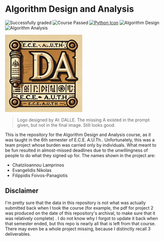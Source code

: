 # Algorithm Design and Analysis
![Successfully graded](https://img.shields.io/badge/Successfully_graded-%E2%9C%94%EF%B8%8F-green) 
![Course Passed](https://img.shields.io/badge/Course_passed-%E2%9C%94%EF%B8%8F-green) 
[![Python Icon](https://img.shields.io/badge/Python-3776AB?style=flat&logo=python&logoColor=white)](https://en.wikipedia.org/wiki/Python_(programming_language))
![Algorithm Design](https://img.shields.io/badge/Algorithm%20Design-brightgreen)
![Algorithm Analysis](https://img.shields.io/badge/Algorithm%20Analysis-orange)

<img src="ada-dalle.png" width="50%"/>

> Logo designed by AI: DALLE. The missing A existed in the prompt given, but not in the final image. Still looks good.

This is the repository for the Algorithm Design and Analysis course, as it was taught in the 6th semester of E.C.E. A.U.Th.. Unfortunately, this was a team project whose burden was carried only by individuals. What meant to be fun resulted in almost-missed deadlines due to the unwillingness of people to do what they signed up for. The names shown in the project are:
- Chatziioannou Lamprinos
- Evangelidis Nikolas
- Filippidis Foivos-Panagiotis

## Disclaimer
I'm pretty sure that the data in this repository is not what was actually submitted back when I took the course (for example, the pdf for project 2 was produced on the date of this repository's archival, to make sure that it was relatively complete) . I do not know why I forgot to update it back when that semester ended, but this repo is nearly all that is left from that course. There may even be a whole project missing, because I distinctly recall 3 deliverables.
